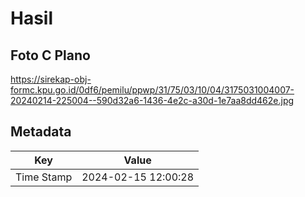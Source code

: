 # Hasil

## Foto C Plano

https://sirekap-obj-formc.kpu.go.id/0df6/pemilu/ppwp/31/75/03/10/04/3175031004007-20240214-225004--590d32a6-1436-4e2c-a30d-1e7aa8dd462e.jpg


## Metadata

| Key        | Value               |
| ---------- | ------------------- |
| Time Stamp | 2024-02-15 12:00:28 |



